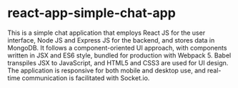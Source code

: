 # react-app-simple-chat-app

This is a simple chat application that employs React JS for the user interface, Node JS and Express JS for the backend, and stores data in MongoDB. It follows a component-oriented UI approach, with components written in JSX and ES6 style, bundled for production with Webpack 5. Babel transpiles JSX to JavaScript, and HTML5 and CSS3 are used for UI design. The application is responsive for both mobile and desktop use, and real-time communication is facilitated with Socket.io.



